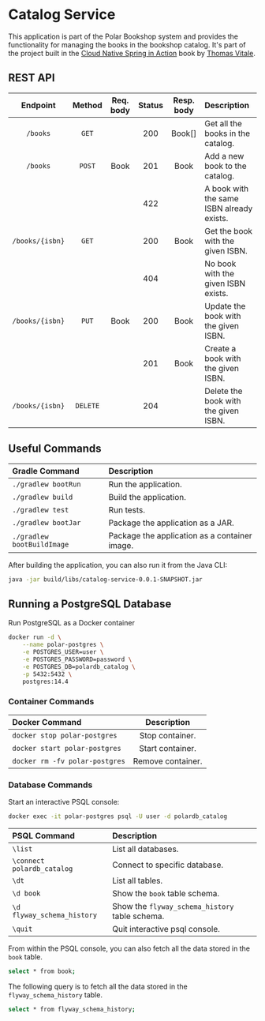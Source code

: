 # Catalog Service

This application is part of the Polar Bookshop system and provides the functionality for managing
the books in the bookshop catalog. It's part of the project built in the
[Cloud Native Spring in Action](https://www.manning.com/books/cloud-native-spring-in-action) book
by [Thomas Vitale](https://www.thomasvitale.com).

## REST API

| Endpoint	      | Method   | Req. body  | Status | Resp. body     | Description    		   	     |
|:---------------:|:--------:|:----------:|:------:|:--------------:|:-------------------------------|
| `/books`        | `GET`    |            | 200    | Book[]         | Get all the books in the catalog. |
| `/books`        | `POST`   | Book       | 201    | Book           | Add a new book to the catalog. |
|                 |          |            | 422    |                | A book with the same ISBN already exists. |
| `/books/{isbn}` | `GET`    |            | 200    | Book           | Get the book with the given ISBN. |
|                 |          |            | 404    |                | No book with the given ISBN exists. |
| `/books/{isbn}` | `PUT`    | Book       | 200    | Book           | Update the book with the given ISBN. |
|                 |          |            | 201    | Book           | Create a book with the given ISBN. |
| `/books/{isbn}` | `DELETE` |            | 204    |                | Delete the book with the given ISBN. |

## Useful Commands

| Gradle Command	         | Description                                   |
|:---------------------------|:----------------------------------------------|
| `./gradlew bootRun`        | Run the application.                          |
| `./gradlew build`          | Build the application.                        |
| `./gradlew test`           | Run tests.                                    |
| `./gradlew bootJar`        | Package the application as a JAR.             |
| `./gradlew bootBuildImage` | Package the application as a container image. |

After building the application, you can also run it from the Java CLI:

```bash
java -jar build/libs/catalog-service-0.0.1-SNAPSHOT.jar
```

## Running a PostgreSQL Database

Run PostgreSQL as a Docker container

```bash
docker run -d \
    --name polar-postgres \
    -e POSTGRES_USER=user \
    -e POSTGRES_PASSWORD=password \
    -e POSTGRES_DB=polardb_catalog \
    -p 5432:5432 \
    postgres:14.4
```

### Container Commands

| Docker Command	                     | Description       |
|:------------------------------------|:-----------------:|
| `docker stop polar-postgres`        | Stop container.   |
| `docker start polar-postgres`       | Start container.  |
| `docker rm -fv polar-postgres`      | Remove container. |

### Database Commands

Start an interactive PSQL console:

```bash
docker exec -it polar-postgres psql -U user -d polardb_catalog
```

| PSQL Command	              | Description                                    |
|:---------------------------|:-----------------------------------------------|
| `\list`                    | List all databases.                            |
| `\connect polardb_catalog` | Connect to specific database.                  |
| `\dt`                      | List all tables.                               |
| `\d book`                  | Show the `book` table schema.                  |
| `\d flyway_schema_history` | Show the `flyway_schema_history` table schema. |
| `\quit`                    | Quit interactive psql console.                 |

From within the PSQL console, you can also fetch all the data stored in the `book` table.

```bash
select * from book;
```
The following query is to fetch all the data stored in the `flyway_schema_history` table.
```bash
select * from flyway_schema_history;
```